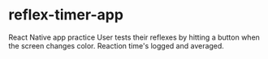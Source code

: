 # reflex-timer-app

React Native app practice
User tests their reflexes by hitting a button when the screen changes color. Reaction time's logged and averaged.
